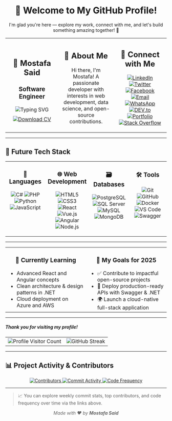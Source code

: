 <h1 align="center">👋 Welcome to My GitHub Profile!</h1>
<p align="center">
  I'm glad you're here — explore my work, connect with me, and let's build something amazing together! 🚀
</p>


<table align="center" width="100%" cellpadding="20">
  <tr>
    <td align="center" width="33%">
      <h2>🧊 Mostafa Said</h2>
      <h3><strong>Software Engineer</strong></h3>
      <img src="https://readme-typing-svg.herokuapp.com/?lines=Passionate+Developer;Open+Source+Contributor;Always+Learning...&center=true&color=00F&width=250&height=35" alt="Typing SVG" />
      <div style="margin-top:10px;">
        <a href="https://drive.google.com/file/d/1jAaDa4N3iwhY-jFQpy81rn6YNNsqgN_g/view" target="_blank" rel="noopener">
          <img src="https://img.shields.io/badge/Download_CV-PDF-red?style=for-the-badge&logo=adobeacrobat&logoColor=white" alt="Download CV" />
        </a>
      </div>
    </td>
    <td align="center" width="34%">
      <h2>🧊 About Me</h2>
      <p>Hi there, I'm Mostafa! A passionate developer with interests in web development, data science, and open-source contributions.</p>
    </td>
    <td align="center" width="33%">
      <h2>🧊 Connect with Me</h2>
      <p>
        <a href="https://www.linkedin.com/in/mostafa-said-595648316" target="_blank" rel="noopener"><img src="https://img.shields.io/badge/LinkedIn-0077B5?style=flat&logo=linkedin&logoColor=white" alt="LinkedIn" /></a>
        <a href="https://twitter.com/mostafa41226132" target="_blank" rel="noopener"><img src="https://img.shields.io/badge/Twitter-1DA1F2?style=flat&logo=twitter&logoColor=white" alt="Twitter" /></a>
        <a href="https://www.facebook.com/profile.php?id=100067794330732" target="_blank" rel="noopener"><img src="https://img.shields.io/badge/Facebook-1877F2?style=flat&logo=facebook&logoColor=white" alt="Facebook" /></a>
        <a href="mailto:m.ssaid356@gmail.com" target="_blank" rel="noopener"><img src="https://img.shields.io/badge/Email-D14836?style=flat&logo=gmail&logoColor=white" alt="Email" /></a>
        <a href="https://api.whatsapp.com/send?phone=20167358073" target="_blank" rel="noopener"><img src="https://img.shields.io/badge/WhatsApp-25D366?style=flat&logo=whatsapp&logoColor=white" alt="WhatsApp" /></a>
        <a href="https://dev.to/mostafa_samir_fe0bbfde587" target="_blank" rel="noopener"><img src="https://img.shields.io/badge/DEV.to-0A0A0A?style=flat&logo=dev.to&logoColor=white" alt="DEV.to" /></a>
        <a href="https://msaid-portfolio.web.app/" target="_blank" rel="noopener"><img src="https://img.shields.io/badge/Portfolio-000000?style=flat&logo=google-chrome&logoColor=white" alt="Portfolio" /></a>
        <a href="https://stackoverflow.com/users/21488881/mostafa-said" target="_blank" rel="noopener"><img src="https://img.shields.io/badge/Stack%20Overflow-FE7A16?style=flat&logo=stackoverflow&logoColor=white" alt="Stack Overflow" /></a>
      </p>
    </td>
  </tr>
</table>

---

## 🧊 Future Tech Stack

<table align="center" width="100%" cellpadding="15" cellspacing="0" style="table-layout: fixed;">
  <tr>
    <td valign="top" width="25%" align="center">
      <h3>🧠 Languages</h3>
      <p>
        <img src="https://img.shields.io/badge/C%23-239120?style=flat&logo=c-sharp&logoColor=white" alt="C#" />
        <img src="https://img.shields.io/badge/PHP-777BB4?style=flat&logo=php&logoColor=white" alt="PHP" />
        <img src="https://img.shields.io/badge/Python-3776AB?style=flat&logo=python&logoColor=white" alt="Python" />
        <img src="https://img.shields.io/badge/JavaScript-F7DF1E?style=flat&logo=javascript&logoColor=black" alt="JavaScript" />
      </p>
    </td>
    <td valign="top" width="25%" align="center">
      <h3>🌐 Web Development</h3>
      <p>
        <img src="https://img.shields.io/badge/HTML5-E34F26?style=flat&logo=html5&logoColor=white" alt="HTML5" />
        <img src="https://img.shields.io/badge/CSS3-1572B6?style=flat&logo=css3&logoColor=white" alt="CSS3" />
        <img src="https://img.shields.io/badge/React-61DAFB?style=flat&logo=react&logoColor=black" alt="React" />
        <img src="https://img.shields.io/badge/Vue.js-4FC08D?style=flat&logo=vue-dot-js&logoColor=white" alt="Vue.js" />
        <img src="https://img.shields.io/badge/Angular-DD0031?style=flat&logo=angular&logoColor=white" alt="Angular" />
        <img src="https://img.shields.io/badge/Node.js-339933?style=flat&logo=node-dot-js&logoColor=white" alt="Node.js" />
      </p>
    </td>
    <td valign="top" width="25%" align="center">
      <h3>🗃️ Databases</h3>
      <p>
        <img src="https://img.shields.io/badge/PostgreSQL-4169E1?style=flat&logo=postgresql&logoColor=white" alt="PostgreSQL" />
        <img src="https://img.shields.io/badge/SQL%20Server-CC2927?style=flat&logo=microsoft-sql-server&logoColor=white" alt="SQL Server" />
        <img src="https://img.shields.io/badge/MySQL-4479A1?style=flat&logo=mysql&logoColor=white" alt="MySQL" />
        <img src="https://img.shields.io/badge/MongoDB-47A248?style=flat&logo=mongodb&logoColor=white" alt="MongoDB" />
      </p>
    </td>
    <td valign="top" width="25%" align="center">
      <h3>🛠️ Tools</h3>
      <p>
        <img src="https://img.shields.io/badge/Git-F05032?style=flat&logo=git&logoColor=white" alt="Git" />
        <img src="https://img.shields.io/badge/GitHub-181717?style=flat&logo=github&logoColor=white" alt="GitHub" />
        <img src="https://img.shields.io/badge/Docker-2496ED?style=flat&logo=docker&logoColor=white" alt="Docker" />
        <img src="https://img.shields.io/badge/VS%20Code-007ACC?style=flat&logo=visual-studio-code&logoColor=white" alt="VS Code" />
        <img src="https://img.shields.io/badge/Swagger-85EA2D?style=flat&logo=swagger&logoColor=black" alt="Swagger" />
      </p>
    </td>
  </tr>
</table>

---

<table width="100%" cellpadding="15" cellspacing="0" style="table-layout: fixed;">
  <tr>
    <td width="50%" valign="top">
      <h3 align="center">🌱 Currently Learning</h3>
      <ul style="max-width: 400px; margin: auto;">
        <li>Advanced React and Angular concepts</li>
        <li>Clean architecture & design patterns in .NET</li>
        <li>Cloud deployment on Azure and AWS</li>
      </ul>
    </td>
    <td width="50%" valign="top">
      <h3 align="center">🎯 My Goals for 2025</h3>
      <ul style="max-width: 400px; margin: auto;">
        <li>✅ Contribute to impactful open-source projects</li>
        <li>🚀 Deploy production-ready APIs with Swagger & .NET</li>
        <li>🌍 Launch a cloud-native full-stack application</li>
      </ul>
    </td>
  </tr>
</table>

---

##### Thank you for visiting my profile!  

<p align="center">
  <table align="center" cellspacing="20">
    <tr>
      <td align="center" valign="middle">
        <!-- Profile Visitor Count (stable with CountAPI) -->
<img src="https://count.getloli.com/get/@Mostafa-SAID7.readme?theme=rule34" alt="Profile Visitor Count" />
      </td>
      <td align="center" valign="middle">
        <!-- GitHub Streak -->
<img src="https://github-readme-streak-stats.herokuapp.com/?user=Mostafa-SAID7&theme=dark&hide_border=true" alt="GitHub Streak" />
      </td>
    </tr>
  </table>
</p>

---
## 📊 Project Activity & Contributors

<p align="center">
  <!-- Contributors -->
  <a href="https://github.com/Mostafa-SAID7/BankAccount-OOP-Encap/graphs/contributors" title="Contributors">
    <img src="https://img.shields.io/github/contributors/Mostafa-SAID7/BankAccount-OOP-Encap?style=for-the-badge&logo=github" alt="Contributors" />
  </a>

  <!-- Commit Activity -->
  <a href="https://github.com/Mostafa-SAID7/BankAccount-OOP-Encap/graphs/commit-activity" title="Commit Activity">
    <img src="https://img.shields.io/badge/Commit%20Activity-View%20Graph-blue?style=for-the-badge&logo=github" alt="Commit Activity" />
  </a>

  <!-- Code Frequency -->
  <a href="https://github.com/Mostafa-SAID7/BankAccount-OOP-Encap/graphs/code-frequency" title="Code Frequency">
    <img src="https://img.shields.io/badge/Code%20Frequency-View%20Graph-blueviolet?style=for-the-badge&logo=github" alt="Code Frequency" />
  </a>
</p>

---

> 📈 You can explore weekly commit stats, top contributors, and code frequency over time via the links above.


<p align="center" style="font-style: italic; color: #666;">
  Made with ❤️ by <strong>Mostafa Said</strong>
</p>


